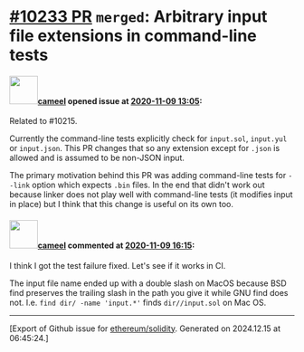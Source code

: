 # [\#10233 PR](https://github.com/ethereum/solidity/pull/10233) `merged`: Arbitrary input file extensions in command-line tests

#### <img src="https://avatars.githubusercontent.com/u/137030?v=4" width="50">[cameel](https://github.com/cameel) opened issue at [2020-11-09 13:05](https://github.com/ethereum/solidity/pull/10233):

Related to #10215.

Currently the command-line tests explicitly check for `input.sol`, `input.yul` or `input.json`. This PR changes that so any extension except for `.json` is allowed and is assumed to be non-JSON input.

The primary motivation behind this PR was adding command-line tests for `--link` option which expects `.bin` files. In the end that didn't work out because linker does not play well with command-line tests (it modifies input in place) but I think that this change is useful on its own too.

#### <img src="https://avatars.githubusercontent.com/u/137030?v=4" width="50">[cameel](https://github.com/cameel) commented at [2020-11-09 16:15](https://github.com/ethereum/solidity/pull/10233#issuecomment-724114323):

I think I got the test failure fixed. Let's see if it works in CI.

The input file name ended up with a double slash on MacOS because BSD find preserves the trailing slash in the path you give it while GNU find does not. I.e. `find dir/ -name 'input.*'` finds `dir//input.sol` on Mac OS.


-------------------------------------------------------------------------------



[Export of Github issue for [ethereum/solidity](https://github.com/ethereum/solidity). Generated on 2024.12.15 at 06:45:24.]
